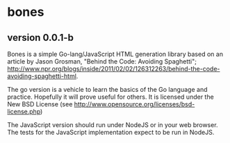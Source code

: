 bones
=====
version 0.0.1-b
---------------

Bones is a simple Go-lang/JavaScript HTML generation library based on an article by Jason Grosman, "Behind the Code: Avoiding Spaghetti"; http://www.npr.org/blogs/inside/2011/02/02/126312263/behind-the-code-avoiding-spaghetti-html.

The go version is a vehicle to learn the basics of the Go language and practice.  Hopefully it will prove useful for others. It is licensed under the New BSD License (see http://www.opensource.org/licenses/bsd-license.php)

The JavaScript version should run under NodeJS or in your web browser. The tests for the JavaScript implementation expect to be run in NodeJS.


